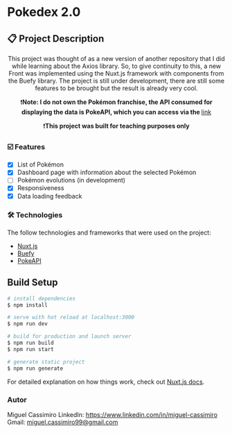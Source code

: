 # Pokedex 2.0

## 📋 Project Description
<p align="center">This project was thought of as a new version of another repository that I did while learning about the Axios library. So, to give continuity to this, a new Front was implemented using the Nuxt.js framework with components from the Buefy library. The project is still under development, there are still some features to be brought but the result is already very cool.  </p>

<p align="center">❗<strong>Note: I do not own the Pokémon franchise, the API consumed for displaying the data is PokeAPI, which you can access via the </strong> <a href="https://pokeapi.co">link</a></p>
  
<p align="center">❗<strong>This project was built for teaching purposes only</strong></p>


<!-- features -->
### ☑️ Features

- [x] List of Pokémon
- [x] Dashboard page with information about the selected Pokémon
- [ ] Pokémon evolutions (in development)
- [x] Responsiveness
- [x] Data loading feedback

<!-- technologies -->
### 🛠 Technologies

The follow technologies and frameworks that were used on the project:
<!--examples-->
- [Nuxt.js](https://nuxtjs.org)
- [Buefy](https://buefy.org)
- [PokeAPI](https://pokeapi.co)

## Build Setup

```bash
# install dependencies
$ npm install

# serve with hot reload at localhost:3000
$ npm run dev

# build for production and launch server
$ npm run build
$ npm run start

# generate static project
$ npm run generate
```

For detailed explanation on how things work, check out [Nuxt.js docs](https://nuxtjs.org).

### Autor
Miguel Cassimiro
LinkedIn: https://www.linkedin.com/in/miguel-cassimiro
Gmail: miguel.cassimiro99@gmail.com


